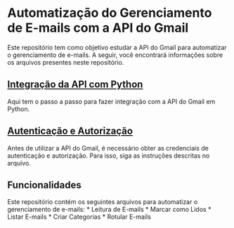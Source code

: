 # Automatização do Gerenciamento de E-mails com a API do Gmail

Este repositório tem como objetivo estudar a API do Gmail para automatizar o gerenciamento de e-mails. A seguir, você encontrará informações sobre os arquivos presentes neste repositório.

## [Integração da API com Python](https://github.com/bbrunabrito/EmailClassifier/tree/main/TASK%205%20-%20Integrar%20a%20API%20do%20Gmail%20com%20Python)

Aqui tem o passo a passo para fazer integração com a API do Gmail em Python.

## [Autenticação e Autorização](https://github.com/bbrunabrito/EmailClassifier/tree/main/Task%201%20-%20Autentica%C3%A7%C3%A3o)
Antes de utilizar a API do Gmail, é necessário obter as credenciais de autenticação e autorização. Para isso, siga as instruções descritas no arquivo.

## Funcionalidades
Este repositório contém os seguintes arquivos para automatizar o gerenciamento de e-mails:
    * Leitura de E-mails
    * Marcar como Lidos
    * Listar E-mails
    * Criar Categorias
    * Rotular E-mails


